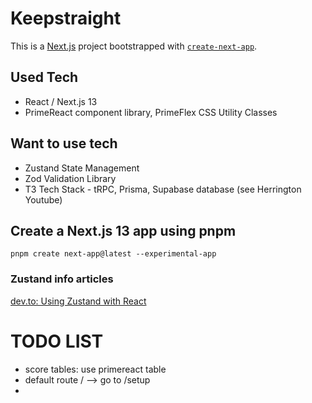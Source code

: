 # Keepstraight
This is a [Next.js](https://nextjs.org/) project bootstrapped with [`create-next-app`](https://github.com/vercel/next.js/tree/canary/packages/create-next-app).

## Used Tech
- React / Next.js 13
- PrimeReact component library, PrimeFlex CSS Utility Classes

## Want to use tech
- Zustand State Management
- Zod Validation Library
- T3 Tech Stack - tRPC, Prisma, Supabase database (see Herrington Youtube)

## Create a Next.js 13 app using pnpm
```angular2html
pnpm create next-app@latest --experimental-app
```

### Zustand info articles
[dev.to: Using Zustand with React](https://dev.to/franklin030601/using-zustand-with-react-js-9di#3)

# TODO LIST
- score tables: use primereact table
- default route / --> go to /setup
- 
